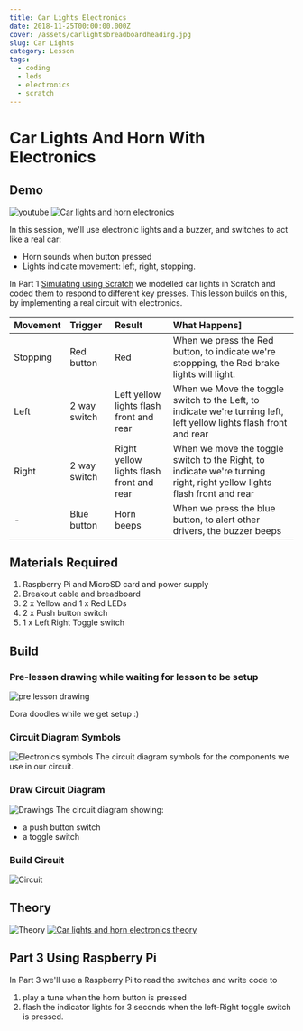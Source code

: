 ```yaml
---
title: Car Lights Electronics
date: 2018-11-25T00:00:00.000Z
cover: /assets/carlightsbreadboardheading.jpg 
slug: Car Lights
category: Lesson
tags:
  - coding
  - leds
  - electronics
  - scratch
---
```


# Car Lights And Horn With Electronics


## Demo 

![youtube ](/assets/youtube.png)
[![Car lights and horn electronics](https://img.youtube.com/vi/gXLyQUFMQ9g/0.jpg)](https://www.youtube.com/watch?v=gXLyQUFMQ9g)


In this session, we'll use electronic lights and a buzzer, and switches to act like a real car:
- Horn sounds when button pressed
- Lights indicate movement: left, right, stopping.

In Part 1 [Simulating using Scratch](/car-lights-scratch) we modelled car lights in Scratch and coded them to respond to different key presses.
This lesson builds on this, by implementing a real circuit with electronics.






| Movement      | Trigger        | Result   | What Happens]
|:------------- |:-------------| :-----| :-----|
| Stopping          | Red button            | Red | When we press the Red button, to indicate we're stoppping, the Red brake lights will light.|
| Left          | 2 way switch  | Left yellow lights flash front and rear | When we Move the toggle switch to the Left, to indicate we're turning left, left yellow lights flash front and rear|
| Right         | 2 way switch  | Right yellow lights flash front and rear |When we move the toggle switch to the Right,  to indicate we're turning right, right yellow lights flash front and rear|
| -             | Blue button    | Horn beeps |When we press the blue button, to alert other drivers, the buzzer beeps|



        


## Materials Required

1. Raspberry Pi and MicroSD card and power supply
2. Breakout cable and breadboard
3. 2 x Yellow and 1 x Red LEDs 
4. 2 x Push button switch
4. 1 x Left Right Toggle switch
   
## Build 
### Pre-lesson drawing while waiting for lesson to be setup 
![pre lesson drawing](/assets/Carlights_DoraSantawarmup.jpg)

Dora doodles while we get setup :)

### Circuit Diagram Symbols
![Electronics symbols](/assets/carlightssymbols.jpg)
The circuit diagram symbols for the components we use in our circuit.

### Draw Circuit Diagram
![Drawings](/assets/carlightsdrawings.jpg)
The circuit diagram showing:
- a push button switch
- a toggle switch



### Build Circuit
![Circuit](/assets/carlightsbreadboard.jpg)

## Theory
![Theory ](/assets/youtube.png)
[![Car lights and horn electronics theory](https://img.youtube.com/vi/od-3b_V7kIA/0.jpg)](https://www.youtube.com/watch?v=od-3b_V7kIA)    




## Part 3 Using Raspberry Pi
In Part 3 we'll use a Raspberry Pi to read the switches and write code to
1. play a tune when the horn button is pressed
2. flash the indicator lights for 3 seconds when the left-Right toggle switch is pressed.

